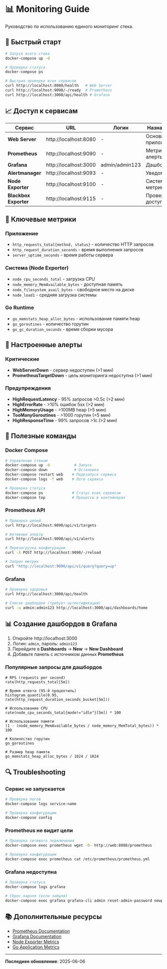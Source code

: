 # 📊 Monitoring Guide

Руководство по использованию единого мониторинг стека.

## 🚀 Быстрый старт

```bash
# Запуск всего стека
docker-compose up -d

# Проверка статуса
docker-compose ps

# Быстрая проверка всех сервисов
curl http://localhost:8080/health   # Web Server
curl http://localhost:9090/-/ready  # Prometheus
curl http://localhost:3000/api/health # Grafana
```

## 📈 Доступ к сервисам

| Сервис | URL | Логин | Назначение |
|--------|-----|-------|------------|
| **Web Server** | http://localhost:8080 | - | Основное приложение |
| **Prometheus** | http://localhost:9090 | - | Метрики и алерты |
| **Grafana** | http://localhost:3000 | admin/admin123 | Дашборды |
| **Alertmanager** | http://localhost:9093 | - | Уведомления |
| **Node Exporter** | http://localhost:9100 | - | Системные метрики |
| **Blackbox Exporter** | http://localhost:9115 | - | Проверка доступности |

## 🎯 Ключевые метрики

### Приложение
- `http_requests_total{method, status}` - количество HTTP запросов
- `http_request_duration_seconds` - время выполнения запросов
- `server_uptime_seconds` - время работы сервера

### Система (Node Exporter)
- `node_cpu_seconds_total` - загрузка CPU
- `node_memory_MemAvailable_bytes` - доступная память
- `node_filesystem_avail_bytes` - свободное место на диске
- `node_load1` - средняя загрузка системы

### Go Runtime
- `go_memstats_heap_alloc_bytes` - использование памяти heap
- `go_goroutines` - количество горутин
- `go_gc_duration_seconds` - время сборки мусора

## 🚨 Настроенные алерты

### Критические
- **WebServerDown** - сервер недоступен (>1 мин)
- **PrometheusTargetDown** - цель мониторинга недоступна (>1 мин)

### Предупреждения  
- **HighRequestLatency** - 95% запросов >0.5с (>2 мин)
- **HighErrorRate** - >10% ошибок 5xx (>2 мин)
- **HighMemoryUsage** - >100MB heap (>5 мин)
- **TooManyGoroutines** - >1000 горутин (>5 мин)
- **HighResponseTime** - 99% запросов >1с (>2 мин)

## 🔧 Полезные команды

### Docker Compose
```bash
# Управление стеком
docker-compose up -d           # Запуск
docker-compose down            # Остановка
docker-compose restart web    # Перезапуск сервиса
docker-compose logs -f web    # Логи сервиса

# Проверка статуса
docker-compose ps             # Статус всех сервисов
docker-compose top            # Процессы в контейнерах
```

### Prometheus API
```bash
# Проверка целей
curl http://localhost:9090/api/v1/targets

# Активные алерты
curl http://localhost:9090/api/v1/alerts

# Перезагрузка конфигурации
curl -X POST http://localhost:9090/-/reload

# Запрос метрик
curl "http://localhost:9090/api/v1/query?query=up"
```

### Grafana
```bash
# Проверка здоровья
curl http://localhost:3000/api/health

# Список дашбордов (требует аутентификации)
curl -u admin:admin123 http://localhost:3000/api/dashboards/home
```

## 📊 Создание дашбордов в Grafana

1. Откройте http://localhost:3000
2. Логин: `admin`, пароль: `admin123`
3. Перейдите в **Dashboards** → **New** → **New Dashboard**
4. Добавьте панель с источником данных **Prometheus**

### Популярные запросы для дашбордов

```promql
# RPS (requests per second)
rate(http_requests_total[5m])

# Время ответа (95-й процентиль)
histogram_quantile(0.95, rate(http_request_duration_seconds_bucket[5m]))

# Использование CPU
rate(node_cpu_seconds_total{mode!="idle"}[5m]) * 100

# Использование памяти
(1 - (node_memory_MemAvailable_bytes / node_memory_MemTotal_bytes)) * 100

# Количество горутин
go_goroutines

# Размер heap памяти
go_memstats_heap_alloc_bytes / 1024 / 1024
```

## 🔍 Troubleshooting

### Сервис не запускается
```bash
# Проверка логов
docker-compose logs service-name

# Проверка конфигурации
docker-compose config
```

### Prometheus не видит цели
```bash
# Проверка сетевого подключения
docker-compose exec prometheus wget -O- http://web:8080/prometheus

# Проверка конфигурации
docker-compose exec prometheus cat /etc/prometheus/prometheus.yml
```

### Grafana недоступна
```bash
# Проверка статуса
docker-compose logs grafana

# Сброс пароля (если забыли)
docker-compose exec grafana grafana-cli admin reset-admin-password newpassword
```

## 📚 Дополнительные ресурсы

- [Prometheus Documentation](https://prometheus.io/docs/)
- [Grafana Documentation](https://grafana.com/docs/)
- [Node Exporter Metrics](https://github.com/prometheus/node_exporter)
- [Go Application Metrics](https://prometheus.io/docs/guides/go-application/)

---

**Последнее обновление**: 2025-06-06 